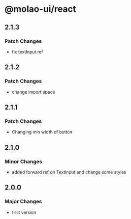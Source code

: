 # @molao-ui/react

## 2.1.3

### Patch Changes

- fix textInput ref

## 2.1.2

### Patch Changes

- change import space

## 2.1.1

### Patch Changes

- Changing min width of button

## 2.1.0

### Minor Changes

- added forward ref on TextInput and change some styles

## 2.0.0

### Major Changes

- first version
